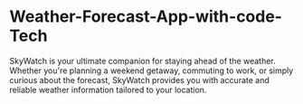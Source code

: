 # Weather-Forecast-App-with-code-Tech
SkyWatch is your ultimate companion for staying ahead of the weather. Whether you're planning a weekend getaway, commuting to work, or simply curious about the forecast, SkyWatch provides you with accurate and reliable weather information tailored to your location.

